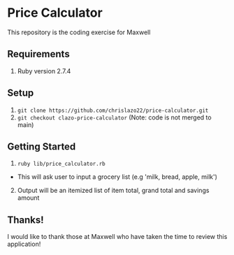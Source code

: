 # Price Calculator

This repository is the coding exercise for Maxwell

## Requirements
1. Ruby version 2.7.4

## Setup
1. `git clone https://github.com/chrislazo22/price-calculator.git`
2. `git checkout clazo-price-calculator`
(Note: code is not merged to main)

## Getting Started
1. `ruby lib/price_calculator.rb`
* This will ask user to input a grocery list (e.g 'milk, bread, apple, milk')
2. Output will be an itemized list of item total, grand total and savings amount

## Thanks!
I would like to thank those at Maxwell who have taken the time to review this application!
